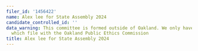 ```yaml
---
filer_id: '1456422'
name: Alex lee for State Assembly 2024
candidate_controlled_id: ''
data_warning: This committee is formed outside of Oakland. We only have data on committees
  which file with the Oakland Public Ethics Commission
title: Alex lee for State Assembly 2024
---
```

